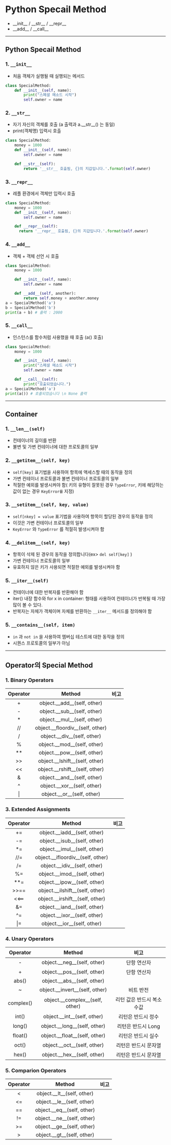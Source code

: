 # Python Specail Method
  - \_\_init\_\_ / \_\_str\_\_ / \_\_repr\_\_
  - \_\_add\_\_ / \_\_call\_\_

---

## Python Specail Method
  ### 1. `__init__`
  - 처음 객체가 실행될 때 실행되는 메서드

  ```Python
  class SpecialMethod:
      def __init__(self, name):
          print("스페셜 메소드 시작")
          self.owner = name
  ```

  ### 2. `__str__`
  - 자기 자신의 객체를 호출 (a 출력과 a.\_\_str\_\_() 는 동일)
  - print(객체명) 입력시 호출

  ```Python
  class SpecialMethod:
      money = 1000
      def __init__(self, name):
          self.owner = name

      def __str__(self):
          return '__str__ 호출됨, {}의 지갑입니다.'.format(self.owner)
  ```

  ### 3. `__repr__`
  - 레플 환경에서 객체만 입력시 호출

  ```Python
  class SpecialMethod:
      money = 1000
      def __init__(self, name):
          self.owner = name

      def __repr__(self):
        return '__repr__ 호출됨, {}의 지갑입니다.'.format(self.owner)
  ```

  ### 4. `__add__`
  - 객체 + 객체 선언 시 호출

  ```Python
  class SpecialMethod:
      money = 1000

      def __init__(self, name):
          self.owner = name

      def __add__(self, another):
          return self.money + another.money
  a = SpecialMethod('a')
  b = SpecialMethod('b')
  print(a + b) # 출력 : 2000
  ```

  ### 5. `__call__`
  - 인스턴스를 함수처럼 사용했을 때 호출 (a() 호출)

  ```Python
  class SpecialMethod:
      money = 1000

      def __init__(self, name):
          print("스페셜 메소드 시작")
          self.owner = name

      def __call__(self):
          print("호출되었습니다.")
  a = SpecialMethod('a')
  print(a()) # 호출되었습니다 \n None 출력
  ```
---

## Container
  ### 1. `__len__(self)`
  - 컨테이너의 길이를 반환
  - 불변 및 가변 컨테이너에 대한 프로토콜의 일부

  ### 2. `__getitem__(self, key)`
  - `self[key]` 표기법을 사용하여 항목에 액세스할 때의 동작을 정의
  - 가변 컨테이너 프로토콜과 불변 컨테이너 프로토콜의 일부
  - 적절한 예외를 발생시켜야 함( 키의 유형이 잘못된 경우 `TypeError`, 키에 해당하는 값이 없는 경우 `KeyError를` 지정)

  ### 3. `__setitem__(self, key, value)`
  - `self[nkey] = value` 표기법을 사용하여 항목이 할당된 경우의 동작을 정의
  - 이것은 가변 컨테이너 프로토콜의 일부
  - `KeyError` 와 `TypeError` 를 적절히 발생시켜야 함

  ### 4. `__delitem__(self, key)`
  - 항목이 삭제 된 경우의 동작을 정의합니다(ex> `del self[key]` )
  - 가변 컨테이너 프로토콜의 일부
  - 유효하지 않은 키가 사용되면 적절한 예외를 발생시켜야 함

  ### 5. `__iter__(self)`
  - 컨테이너에 대한 반복자를 반환해야 함
  - iter() 내장 함수와 for x in container: 형태를 사용하여 컨테이너가 반복될 때 가장 많이 볼 수 있다.
  - 반복자는 자체가 객체이며 자체를 반환하는 `__iter__` 메서드를 정의해야 함

  ### 5. `__contains__(self, item)`
  - `in` 과 `not in` 을 사용하여 멤버십 테스트에 대한 동작을 정의
  - 시퀀스 프로토콜의 일부가 아님

---

## Operator의 Special Method
  ### 1. Binary Operators

  Operator | Method | 비고
  :----: | :----: | :----:
  \+ | object.\_\_add\_\_(self, other) |
  \- | object.\_\_sub\_\_(self, other) |
  \* | object.\_\_mul\_\_(self, other) |
  // | object.\_\_floordiv\_\_(self, other) |
  / | object.\_\_div\_\_(self, other) |
  % | object.\_\_mod\_\_(self, other) |
  ** | object.\_\_pow\_\_(self, other) |
  \>\> | object.\_\_lshift\_\_(self, other) |
  << | object.\_\_rshift\_\_(self, other) |
  & | object.\_\_and\_\_(self, other) |
  ^ | object.\_\_xor\_\_(self, other) |
  \| | object.\_\_or\_\_(self, other) |

  ### 3. Extended Assignments

  Operator | Method | 비고
  :----: | :----: | :----:
  \+= | object.\_\_iadd\_\_(self, other) |
  \-= | object.\_\_isub\_\_(self, other) |
  \*= | object.\_\_imul\_\_(self, other) |
  //= | object.\_\_ifloordiv\_\_(self, other) |
  /= | object.\_\_idiv\_\_(self, other) |
  %= | object.\_\_imod\_\_(self, other) |
  \*\*= | object.\_\_ipow\_\_(self, other) |
  \>\>== | object.\_\_ilshift\_\_(self, other) |
  <<== | object.\_\_irshift\_\_(self, other) |
  &= | object.\_\_iand\_\_(self, other) |
  ^= | object.\_\_ixor\_\_(self, other) |
  \|= | object.\_\_ior\_\_(self, other) |

  ### 4. Unary Operators

  Operator | Method | 비고
  :----: | :----: | :----:
  \- | object.\_\_neg\_\_(self, other) | 단항 연산자
  \+ | object.\_\_pos\_\_(self, other) | 단항 연산자
  abs() | object.\_\_abs\_\_(self, other) |
  ~ | object.\_\_invert\_\_(self, other) | 비트 반전
  complex() | object.\_\_complex\_\_(self, other) | 리턴 값은 반드시 복소수값
  int() | object.\_\_int\_\_(self, other) | 리턴은 반드시 정수
  long() | object.\_\_long\_\_(self, other) | 리턴은 반드시 Long
  float() | object.\_\_float\_\_(self, other) | 리턴은 반드시 실수
  oct() | object.\_\_oct\_\_(self, other) | 리턴은 반드시 문자열
  hex() | object.\_\_hex\_\_(self, other) | 리턴은 반드시 문자열

  ### 5. Comparion Operators

  Operator | Method | 비고
  :----: | :----: | :----:
  < | object.\_\_lt\_\_(self, other) |
  <= | object.\_\_le\_\_(self, other) |
  == | object.\_\_eq\_\_(self, other) |
  != | object.\_\_ne\_\_(self, other) |
  \>= | object.\_\_ge\_\_(self, other) |
  \> | object.\_\_gt\_\_(self, other) |

